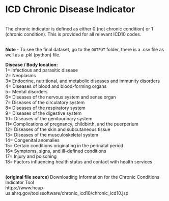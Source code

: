 <h1> <strong> ICD Chronic Disease Indicator </strong> </h1>
<br>
The chronic indicator is defined as either 0 (not chronic condition) or 1 (chronic condition).
This is provided for all relevant ICD10 codes. <br><br>

<strong> Note </strong> - To see the final dataset, go to the `OUTPUT` folder, there is a .csv file as well as a .pkl (python) file. <br>

<strong> Disease / Body location: </strong> <br>
1= Infectious and parasitic disease<br>
2= Neoplasms<br>
3= Endocrine, nutritional, and metabolic diseases and immunity disorders<br>
4= Diseases of blood and blood-forming organs<br>
5= Mental disorders<br>
6= Diseases of the nervous system and sense organ<br>
7= Diseases of the circulatory system<br>
8= Diseases of the respiratory system<br>
9= Diseases of the digestive system<br>
10= Diseases of the genitourinary system<br>
11= Complications of pregnancy, childbirth, and the puerperium<br>
12= Diseases of the skin and subcutaneous tissue<br>
13= Diseases of the musculoskeletal system<br>
14= Congenital anomalies<br>
15= Certain conditions originating in the perinatal period<br>
16= Symptoms, signs, and ill-defined conditions<br>
17= Injury and poisoning<br>
18= Factors influencing health status and contact with health services<br>

<br>
<strong> (original file source) </strong> Downloading Information for the Chronic Conditions Indicator Tool <br>
https://www.hcup-us.ahrq.gov/toolssoftware/chronic_icd10/chronic_icd10.jsp
